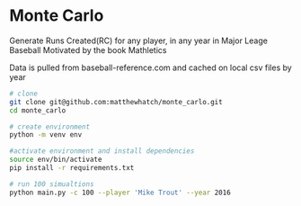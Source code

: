# Monte Carlo
Generate Runs Created(RC) for any player, in any year in Major Leage Baseball
Motivated by the book Mathletics

Data is pulled from baseball-reference.com and cached on local csv files by year


```bash
# clone
git clone git@github.com:matthewhatch/monte_carlo.git
cd monte_carlo

# create environment
python -m venv env

#activate environment and install dependencies
source env/bin/activate
pip install -r requirements.txt

# run 100 simualtions
python main.py -c 100 --player 'Mike Trout' --year 2016

```
